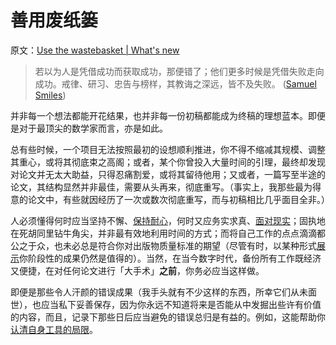# 善用废纸篓

原文：[Use the wastebasket | What's new](https://terrytao.wordpress.com/career-advice/use-the-wastebasket/)

> 若以为人是凭借成功而获取成功，那便错了；他们更多时候是凭借失败走向成功。戒律、研习、忠告与榜样，其教诲之深远，皆不及失败。 ([Samuel Smiles](http://en.wikipedia.org/wiki/Samuel_Smiles))

并非每一个想法都能开花结果，也并非每一份初稿都能成为终稿的理想蓝本。即便是对于最顶尖的数学家而言，亦是如此。

总有些时候，一个项目无法按照最初的设想顺利推进，你不得不缩减其规模、调整其重心，或将其彻底束之高阁；或者，某个你曾投入大量时间的引理，最终却发现对论文并无太大助益，只得忍痛割爱，或将其留待他用；又或者，一篇写至半途的论文，其结构显然并非最佳，需要从头再来，彻底重写。（事实上，我那些最为得意的论文中，有些就因经历了一次或数次彻底重写，而与初稿相比几乎面目全非。）

人必须懂得何时应当坚持不懈、[保持耐心](https://terrytao.wordpress.com/career-advice/be-patient/)，何时又应务实求真、[面对现实](https://terrytao.wordpress.com/career-advice/be-sceptical-of-your-own-work/)；固执地在死胡同里钻牛角尖，并非最有效地利用时间的方式；而将自己工作的点点滴滴都公之于众，也未必总是符合你对出版物质量标准的期望（尽管有时，以某种形式[展示](https://terrytao.wordpress.com/career-advice/make-your-work-available/)你阶段性的成果仍然是值得的）。当然，在当今数字时代，备份所有工作既经济又便捷，在对任何论文进行「大手术」**之前**，你务必应当这样做。

即便是那些令人汗颜的错误成果（我手头就有不少这样的东西，所幸它们从未面世），也应当私下妥善保存，因为你永远不知道将来是否能从中发掘出些许有价值的内容，而且，记录下那些日后应当避免的错误总归是有益的。例如，这能帮助你[认清自身工具的局限](https://terrytao.wordpress.com/career-advice/learn-the-limitations-of-your-tools/)。